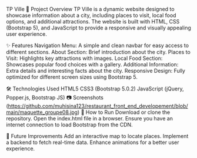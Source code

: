 TP Ville
📌 Project Overview
TP Ville is a dynamic website designed to showcase information about a city, including places to visit, local food options, and additional attractions. The website is built with HTML, CSS (Bootstrap 5), and JavaScript to provide a responsive and visually appealing user experience.

✨ Features
Navigation Menu: A simple and clean navbar for easy access to different sections.
About Section: Brief introduction about the city.
Places to Visit: Highlights key attractions with images.
Local Food Section: Showcases popular food choices with a gallery.
Additional Information: Extra details and interesting facts about the city.
Responsive Design: Fully optimized for different screen sizes using Bootstrap 5.


🛠️ Technologies Used
HTML5
CSS3 (Bootstrap 5.0.2)
JavaScript (jQuery, Popper.js, Bootstrap JS)
📷 Screenshots
(https://github.com/muhisina123/restaurant_front_end_developement/blob/main/maquette_groupe08.jpg)
🚀 How to Run
Download or clone the repository.
Open the index.html file in a browser.
Ensure you have an internet connection to load Bootstrap from the CDN.

📌 Future Improvements
Add an interactive map to locate places.
Implement a backend to fetch real-time data.
Enhance animations for a better user experience.
